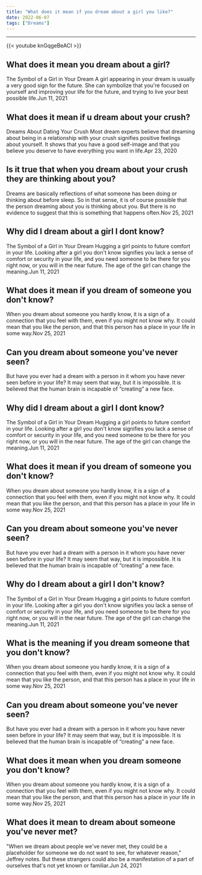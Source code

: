 ```yaml
---
title: "What does it mean if you dream about a girl you like?"
date: 2022-06-07
tags: ["Dreams"]
---
```


---
{{< youtube knGqgeBeACI >}}
## What does it mean you dream about a girl?
The Symbol of a Girl in Your Dream A girl appearing in your dream is usually a very good sign for the future. She can symbolize that you're focused on yourself and improving your life for the future, and trying to live your best possible life.Jun 11, 2021

## What does it mean if u dream about your crush?
Dreams About Dating Your Crush Most dream experts believe that dreaming about being in a relationship with your crush signifies positive feelings about yourself. It shows that you have a good self-image and that you believe you deserve to have everything you want in life.Apr 23, 2020

## Is it true that when you dream about your crush they are thinking about you?
Dreams are basically reflections of what someone has been doing or thinking about before sleep. So in that sense, it is of course possible that the person dreaming about you is thinking about you. But there is no evidence to suggest that this is something that happens often.Nov 25, 2021

## Why did I dream about a girl I dont know?
The Symbol of a Girl in Your Dream Hugging a girl points to future comfort in your life. Looking after a girl you don't know signifies you lack a sense of comfort or security in your life, and you need someone to be there for you right now, or you will in the near future. The age of the girl can change the meaning.Jun 11, 2021

## What does it mean if you dream of someone you don't know?
When you dream about someone you hardly know, it is a sign of a connection that you feel with them, even if you might not know why. It could mean that you like the person, and that this person has a place in your life in some way.Nov 25, 2021

## Can you dream about someone you've never seen?
But have you ever had a dream with a person in it whom you have never seen before in your life? It may seem that way, but it is impossible. It is believed that the human brain is incapable of “creating” a new face.

## Why did I dream about a girl I dont know?
The Symbol of a Girl in Your Dream Hugging a girl points to future comfort in your life. Looking after a girl you don't know signifies you lack a sense of comfort or security in your life, and you need someone to be there for you right now, or you will in the near future. The age of the girl can change the meaning.Jun 11, 2021

## What does it mean if you dream of someone you don't know?
When you dream about someone you hardly know, it is a sign of a connection that you feel with them, even if you might not know why. It could mean that you like the person, and that this person has a place in your life in some way.Nov 25, 2021

## Can you dream about someone you've never seen?
But have you ever had a dream with a person in it whom you have never seen before in your life? It may seem that way, but it is impossible. It is believed that the human brain is incapable of “creating” a new face.

## Why do I dream about a girl I don't know?
The Symbol of a Girl in Your Dream Hugging a girl points to future comfort in your life. Looking after a girl you don't know signifies you lack a sense of comfort or security in your life, and you need someone to be there for you right now, or you will in the near future. The age of the girl can change the meaning.Jun 11, 2021

## What is the meaning if you dream someone that you don't know?
When you dream about someone you hardly know, it is a sign of a connection that you feel with them, even if you might not know why. It could mean that you like the person, and that this person has a place in your life in some way.Nov 25, 2021

## Can you dream about someone you've never seen?
But have you ever had a dream with a person in it whom you have never seen before in your life? It may seem that way, but it is impossible. It is believed that the human brain is incapable of “creating” a new face.

## What does it mean when you dream someone you don't know?
When you dream about someone you hardly know, it is a sign of a connection that you feel with them, even if you might not know why. It could mean that you like the person, and that this person has a place in your life in some way.Nov 25, 2021

## What does it mean to dream about someone you've never met?
"When we dream about people we've never met, they could be a placeholder for someone we do not want to see, for whatever reason," Jeffrey notes. But these strangers could also be a manifestation of a part of ourselves that's not yet known or familiar.Jun 24, 2021

